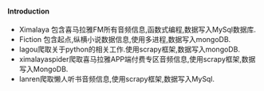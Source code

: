 #### Introduction
- Ximalaya 包含喜马拉雅FM所有音频信息,函数式编程,数据写入MySql数据库.
- Fiction 包含起点,纵横小说数据信息,使用多进程,数据写入mongoDB.
- lagou爬取关于python的相关工作.使用scrapy框架,数据写入mongoDB.
- ximalayaspider爬取喜马拉雅APP端付费专区音频信息,使用scrapy框架,数据写入MongoDB.
- lanren爬取懒人听书音频信息,使用scrapy框架,数据写入MySql.
